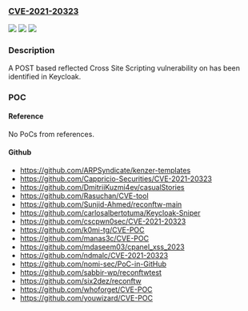 ### [CVE-2021-20323](https://cve.mitre.org/cgi-bin/cvename.cgi?name=CVE-2021-20323)
![](https://img.shields.io/static/v1?label=Product&message=keycloak-services&color=blue)
![](https://img.shields.io/static/v1?label=Version&message=keycloak%2017.0.0%20&color=brightgreen)
![](https://img.shields.io/static/v1?label=Vulnerability&message=CWE-79&color=brightgreen)

### Description

A POST based reflected Cross Site Scripting vulnerability on has been identified in Keycloak.

### POC

#### Reference
No PoCs from references.

#### Github
- https://github.com/ARPSyndicate/kenzer-templates
- https://github.com/Cappricio-Securities/CVE-2021-20323
- https://github.com/DmitriiKuzmi4ev/casualStories
- https://github.com/Rasuchan/CVE-tool
- https://github.com/Sunjid-Ahmed/reconftw-main
- https://github.com/carlosalbertotuma/Keycloak-Sniper
- https://github.com/cscpwn0sec/CVE-2021-20323
- https://github.com/k0mi-tg/CVE-POC
- https://github.com/manas3c/CVE-POC
- https://github.com/mdaseem03/cpanel_xss_2023
- https://github.com/ndmalc/CVE-2021-20323
- https://github.com/nomi-sec/PoC-in-GitHub
- https://github.com/sabbir-wp/reconftwtest
- https://github.com/six2dez/reconftw
- https://github.com/whoforget/CVE-POC
- https://github.com/youwizard/CVE-POC

